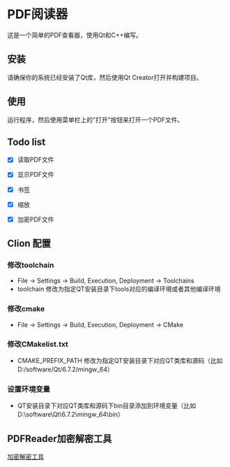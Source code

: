 

# PDF阅读器

这是一个简单的PDF查看器，使用Qt和C++编写。

## 安装

请确保你的系统已经安装了Qt库，然后使用Qt Creator打开并构建项目。

## 使用

运行程序，然后使用菜单栏上的"打开"按钮来打开一个PDF文件。


## Todo list
- [x] 读取PDF文件
- [x] 显示PDF文件
- [x] 书签
- [x] 缩放
- [x] 加密PDF文件


## Clion 配置
### 修改toolchain
- File -> Settings -> Build, Execution, Deployment -> Toolchains
- toolchain 修改为指定QT安装目录下tools对应的编译环境或者其他编译环境
### 修改cmake 
- File -> Settings -> Build, Execution, Deployment -> CMake
### 修改CMakelist.txt
- CMAKE_PREFIX_PATH 修改为指定QT安装目录下对应QT类库和源码（比如D:/software/Qt/6.7.2/mingw_64）
### 设置环境变量
- QT安装目录下对应QT类库和源码下bin目录添加到环境变量（比如D:\software\Qt\6.7.2\mingw_64\bin）


## PDFReader加密解密工具

[加密解密工具](https://github.com/uyplayer/PDFEncrypter)
